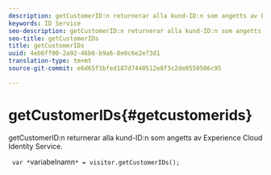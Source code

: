 ```yaml
---
description: getCustomerID:n returnerar alla kund-ID:n som angetts av Experience Cloud Identity Service.
keywords: ID Service
seo-description: getCustomerID:n returnerar alla kund-ID:n som angetts av Experience Cloud Identity Service.
seo-title: getCustomerIDs
title: getCustomerIDs
uuid: 4eb6ff00-2a92-46b6-b9a6-8e0c6e2e73d1
translation-type: tm+mt
source-git-commit: e6d65f1bfed187d7440512e8f3c2de0550506c95

---
```



# getCustomerIDs{#getcustomerids}

getCustomerID:n returnerar alla kund-ID:n som angetts av Experience Cloud Identity Service.

<!--
Is there anything else we can say about this??
-->

` var *`variabelnamn`* = visitor.getCustomerIDs();`
